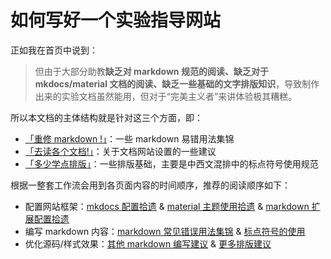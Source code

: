# 如何写好一个实验指导网站

正如我在首页中说到：

> 但由于大部分助教**缺乏对 markdown 规范的阅读、缺乏对于 mkdocs/material 文档的阅读、缺乏一些基础的文字排版知识**，导致制作出来的实验文档虽然能用，但对于“完美主义者”来讲体验极其糟糕。

所以本文档的主体结构就是针对这三个方面，即：

- [「重修 markdown !」](markdown/)：一些 markdown 易错用法集锦
- [「去读各个文档!」](material/)：关于文档网站设置的一些建议
- [「多少学点排版」](typesetting/)：一些排版基础，主要是中西文混排中的标点符号使用规范

根据一整套工作流会用到各页面内容的时间顺序，推荐的阅读顺序如下：

- 配置网站框架：[mkdocs 配置拾遗](rtfm/mkdocs/) & [material 主题使用拾遗](rtfm/material/) & [markdown 扩展配置拾遗](rtfm/markdown/)
- 编写 markdown 内容：[markdown 常见错误用法集锦](markdown/syntax/) & [标点符号的使用](typesetting/punctuation/)
- 优化源码/样式效果：[其他 markdown 编写建议](markdown/suggestions/) & [更多排版建议](typesetting/suggestions/)
